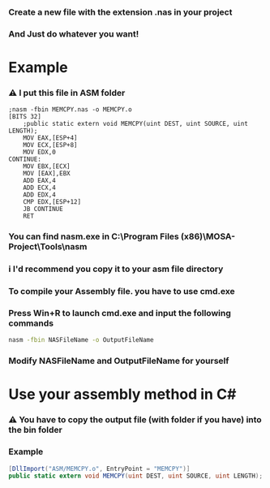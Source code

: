 ### Create a new file with the extension .nas in your project  
### And Just do whatever you want!

# Example
### ⚠ I put this file in ASM folder
```assembly
;nasm -fbin MEMCPY.nas -o MEMCPY.o
[BITS 32]
    ;public static extern void MEMCPY(uint DEST, uint SOURCE, uint LENGTH);
    MOV EAX,[ESP+4]
    MOV ECX,[ESP+8]
    MOV EDX,0
CONTINUE:
    MOV EBX,[ECX]
    MOV [EAX],EBX
    ADD EAX,4
    ADD ECX,4
    ADD EDX,4
    CMP EDX,[ESP+12]
    JB CONTINUE
    RET
```

### You can find nasm.exe in C:\Program Files (x86)\MOSA-Project\Tools\nasm
### ℹ I'd recommend you copy it to your asm file directory
### To compile your Assembly file. you have to use cmd.exe
### Press Win+R to launch cmd.exe and input the following commands
```cmd
nasm -fbin NASFileName -o OutputFileName
```
### Modify NASFileName and OutputFileName for yourself

# Use your assembly method in C#
### ⚠ You have to copy the output file (with folder if you have) into the bin folder
### Example
```csharp
[DllImport("ASM/MEMCPY.o", EntryPoint = "MEMCPY")]
public static extern void MEMCPY(uint DEST, uint SOURCE, uint LENGTH);
```